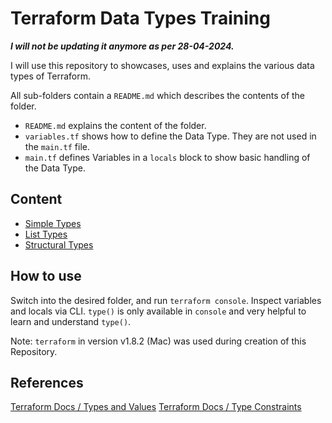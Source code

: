 # Terraform Data Types Training

**_I will not be updating it anymore as per 28-04-2024._**

I will use this repository to showcases, uses and explains the various data types of Terraform.

All sub-folders contain a `README.md` which describes the contents of the folder.

- `README.md` explains the content of the folder.
- `variables.tf` shows how to define the Data Type. They are not used in the `main.tf` file.
- `main.tf` defines Variables in a `locals` block to show basic handling of the Data Type.

## Content

- [Simple Types](./1_simple_types/README.md)
- [List Types](./2_list_types/README.md)
- [Structural Types](./3_structural_types/README.md)

## How to use

Switch into the desired folder, and run `terraform console`. Inspect variables and locals via CLI. `type()` is only available in `console` and very helpful to learn and understand `type()`.

Note: `terraform` in version v1.8.2 (Mac) was used during creation of this Repository.

## References

[Terraform Docs / Types and Values](https://developer.hashicorp.com/terraform/language/expressions/types)
[Terraform Docs / Type Constraints](https://developer.hashicorp.com/terraform/language/expressions/type-constraints)
